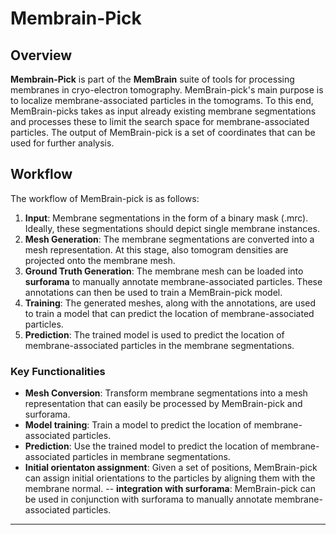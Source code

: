 # Membrain-Pick

## Overview
**Membrain-Pick** is part of the **MemBrain** suite of tools for processing membranes in cryo-electron tomography. MemBrain-pick's main purpose is to localize membrane-associated particles in the tomograms.
To this end, MemBrain-picks takes as input already existing membrane segmentations and processes these to limit the search space for membrane-associated particles. The output of MemBrain-pick is a set of coordinates that can be used for further analysis.

## Workflow
The workflow of MemBrain-pick is as follows:
1. **Input**: Membrane segmentations in the form of a binary mask (.mrc). Ideally, these segmentations should depict single membrane instances.
2. **Mesh Generation**: The membrane segmentations are converted into a mesh representation. At this stage, also tomogram densities are projected onto the membrane mesh.
3. **Ground Truth Generation**: The membrane mesh can be loaded into **surforama** to manually annotate membrane-associated particles. These annotations can then be used to train a MemBrain-pick model.
4. **Training**: The generated meshes, along with the annotations, are used to train a model that can predict the location of membrane-associated particles.
5. **Prediction**: The trained model is used to predict the location of membrane-associated particles in the membrane segmentations.

### Key Functionalities
- **Mesh Conversion**: Transform membrane segmentations into a mesh representation that can easily be processed by MemBrain-pick and surforama.
- **Model training**: Train a model to predict the location of membrane-associated particles.
- **Prediction**: Use the trained model to predict the location of membrane-associated particles in membrane segmentations.
- **Initial orientaton assignment**: Given a set of positions, MemBrain-pick can assign initial orientations to the particles by aligning them with the membrane normal.
-- **integration with surforama**: MemBrain-pick can be used in conjunction with surforama to manually annotate membrane-associated particles.
---